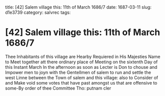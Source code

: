 title: [42] Salem village this: 11th of March 1686/7
date: 1687-03-11
slug: d1e3739
category: salvrec
tags: 


<div markdown class="doc" id="d1e3739">


# [42] Salem village this: 11th of March 1686/7

Thee Inhabitants of this village are Hearby Requiered in His Majesties Name to Meet together att there ordinary place of Meeting on the sixtenth Day of this Instant March In the afternoon as soon as Lecter is Don to chouse and Impower men to joyn with the Gentellmen of salem to run and settle the west Linne between the Town of salem and this village: also to Consider of and Make void some votes that have past amongst us that are offensive to some-By order of thee Committee Tho: putnam cler
</div>